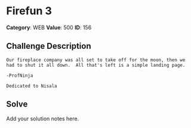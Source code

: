 # Firefun 3
**Category**: WEB
**Value**: 500
**ID**: 156

## Challenge Description
```
Our fireplace company was all set to take off for the moon, then we had to shut it all down.  All that's left is a simple landing page.

-ProfNinja

Dedicated to Nisala
```

## Solve
Add your solution notes here.
